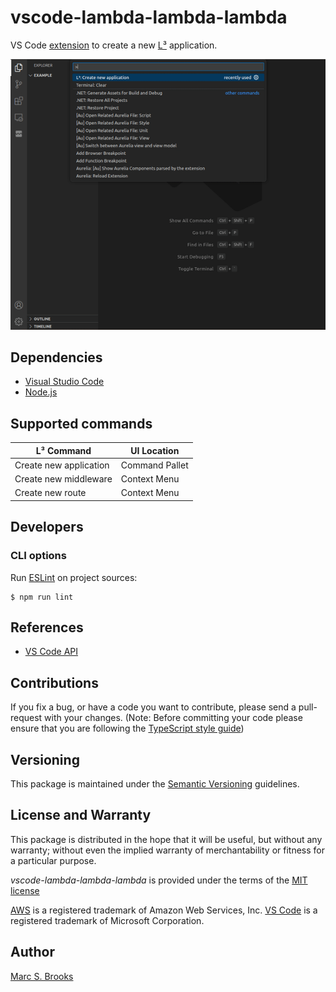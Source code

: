 # vscode-lambda-lambda-lambda

VS Code [extension](https://marketplace.visualstudio.com/VSCode) to create a new [L³](https://github.com/lambda-lambda-lambda) application.

![Command Palette](https://raw.githubusercontent.com/lambda-lambda-lambda/vscode-extension/master/package.gif)

## Dependencies

- [Visual Studio Code](https://code.visualstudio.com/download)
- [Node.js](https://nodejs.org)

## Supported commands

| L³ Command             | UI Location    |
|------------------------|----------------|
| Create new application | Command Pallet |
| Create new middleware  | Context Menu   |
| Create new route       | Context Menu   |

## Developers

### CLI options

Run [ESLint](https://eslint.org/) on project sources:

    $ npm run lint

## References

- [VS Code API](https://code.visualstudio.com/api/references/vscode-api)

## Contributions

If you fix a bug, or have a code you want to contribute, please send a pull-request with your changes. (Note: Before committing your code please ensure that you are following the [TypeScript style guide](https://github.com/basarat/typescript-book/blob/master/docs/styleguide/styleguide.md))

## Versioning

This package is maintained under the [Semantic Versioning](https://semver.org) guidelines.

## License and Warranty

This package is distributed in the hope that it will be useful, but without any warranty; without even the implied warranty of merchantability or fitness for a particular purpose.

_vscode-lambda-lambda-lambda_ is provided under the terms of the [MIT license](http://www.opensource.org/licenses/mit-license.php)

[AWS](https://aws.amazon.com) is a registered trademark of Amazon Web Services, Inc. [VS Code](https://code.visualstudio.com/) is a registered trademark of Microsoft Corporation.

## Author

[Marc S. Brooks](https://github.com/nuxy)
